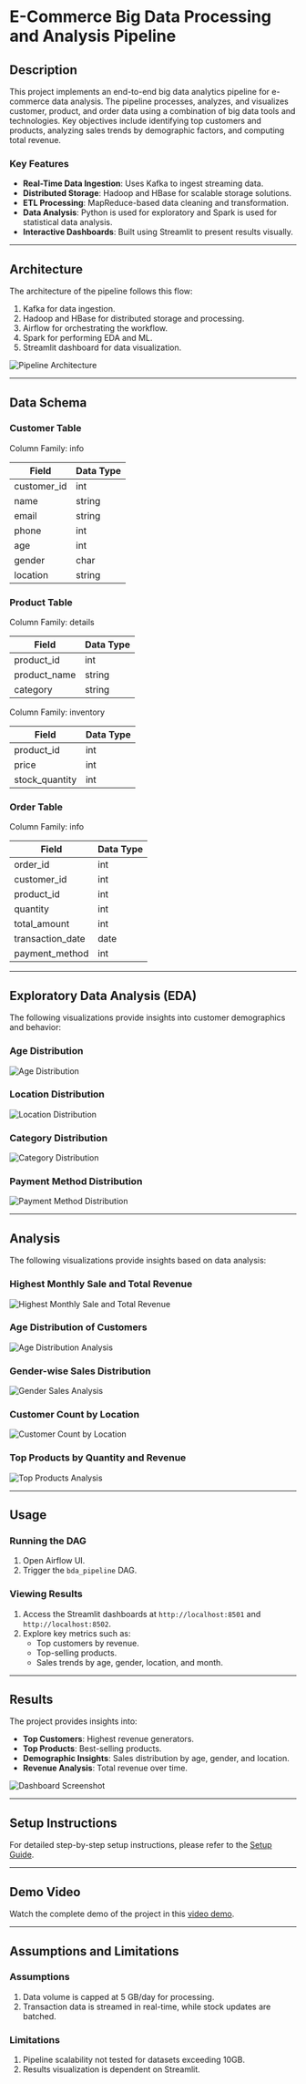 # E-Commerce Big Data Processing and Analysis Pipeline

## Description
This project implements an end-to-end big data analytics pipeline for e-commerce data analysis. The pipeline processes, analyzes, and visualizes customer, product, and order data using a combination of big data tools and technologies. Key objectives include identifying top customers and products, analyzing sales trends by demographic factors, and computing total revenue.

### Key Features
- **Real-Time Data Ingestion**: Uses Kafka to ingest streaming data.
- **Distributed Storage**: Hadoop and HBase for scalable storage solutions.
- **ETL Processing**: MapReduce-based data cleaning and transformation.
- **Data Analysis**: Python is used for exploratory and Spark is used for statistical data analysis.
- **Interactive Dashboards**: Built using Streamlit to present results visually.

---

## Architecture
The architecture of the pipeline follows this flow:

1. Kafka for data ingestion.
2. Hadoop and HBase for distributed storage and processing.
3. Airflow for orchestrating the workflow.
4. Spark for performing EDA and ML.
5. Streamlit dashboard for data visualization.

![Pipeline Architecture](Images/architecture_diagram.jpg)

---

## Data Schema

### Customer Table

Column Family: info

| Field        | Data Type |
|--------------|-----------|
| customer_id  | int       |
| name         | string    |
| email        | string    |
| phone        | int       |
| age          | int       |
| gender       | char      |
| location     | string    |

### Product Table

Column Family: details

| Field          | Data Type |
|----------------|-----------|
| product_id     | int       |
| product_name   | string    |
| category       | string    |

Column Family: inventory

| Field          | Data Type |
|----------------|-----------|
| product_id     | int       |
| price          | int       |
| stock_quantity | int       |

### Order Table

Column Family: info

| Field            | Data Type |
|------------------|-----------|
| order_id         | int       |
| customer_id      | int       |
| product_id       | int       |
| quantity         | int       |
| total_amount     | int       |
| transaction_date | date      |
| payment_method   | int       |

---

## Exploratory Data Analysis (EDA)
The following visualizations provide insights into customer demographics and behavior:

### Age Distribution
![Age Distribution](Images/EDA1.png)

### Location Distribution
![Location Distribution](Images/EDA2.png)

### Category Distribution
![Category Distribution](Images/EDA3.png)

### Payment Method Distribution
![Payment Method Distribution](Images/EDA4.png)

---

## Analysis
The following visualizations provide insights based on data analysis:

### Highest Monthly Sale and Total Revenue
![Highest Monthly Sale and Total Revenue](Images/Analysis1.png)

### Age Distribution of Customers
![Age Distribution Analysis](Images/Analysis2.png)

### Gender-wise Sales Distribution
![Gender Sales Analysis](Images/Analysis3.png)

### Customer Count by Location
![Customer Count by Location](Images/Analysis4.png)

### Top Products by Quantity and Revenue
![Top Products Analysis](Images/Analysis5.png)

---

## Usage

### Running the DAG
1. Open Airflow UI.
2. Trigger the `bda_pipeline` DAG.

### Viewing Results
1. Access the Streamlit dashboards at `http://localhost:8501` and `http://localhost:8502`.
2. Explore key metrics such as:
   - Top customers by revenue.
   - Top-selling products.
   - Sales trends by age, gender, location, and month.

---

## Results
The project provides insights into:
- **Top Customers**: Highest revenue generators.
- **Top Products**: Best-selling products.
- **Demographic Insights**: Sales distribution by age, gender, and location.
- **Revenue Analysis**: Total revenue over time.

![Dashboard Screenshot](Images/Dashboard.png)

---

## Setup Instructions
For detailed step-by-step setup instructions, please refer to the [Setup Guide](Code_Files/README.md).

---

## Demo Video
Watch the complete demo of the project in this [video demo](https://www.youtube.com/watch?v=wp9aBacO-QM).

---

## Assumptions and Limitations

### Assumptions
1. Data volume is capped at 5 GB/day for processing.
2. Transaction data is streamed in real-time, while stock updates are batched.

### Limitations
1. Pipeline scalability not tested for datasets exceeding 10GB.
2. Results visualization is dependent on Streamlit.

